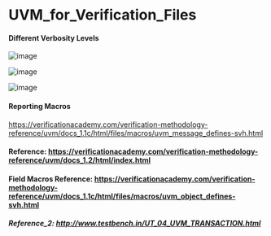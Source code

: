 # UVM_for_Verification_Files

#### Different Verbosity Levels
![image](https://github.com/srsapireddy/UVM_for_Verification_Files/assets/32967087/27bad4fe-a458-46ea-9173-cfda5f157145)

![image](https://github.com/srsapireddy/UVM_for_Verification_Files/assets/32967087/3075d3ed-1015-40a3-9d87-e2b0656af7d8)

![image](https://github.com/srsapireddy/UVM_for_Verification_Files/assets/32967087/aad1bd2e-15de-4d73-91b1-c09325ac5e2f)

#### Reporting Macros
https://verificationacademy.com/verification-methodology-reference/uvm/docs_1.1c/html/files/macros/uvm_message_defines-svh.html

#### Reference: https://verificationacademy.com/verification-methodology-reference/uvm/docs_1.2/html/index.html


#### Field Macros Reference: https://verificationacademy.com/verification-methodology-reference/uvm/docs_1.1c/html/files/macros/uvm_object_defines-svh.html
##### Reference_2: http://www.testbench.in/UT_04_UVM_TRANSACTION.html
